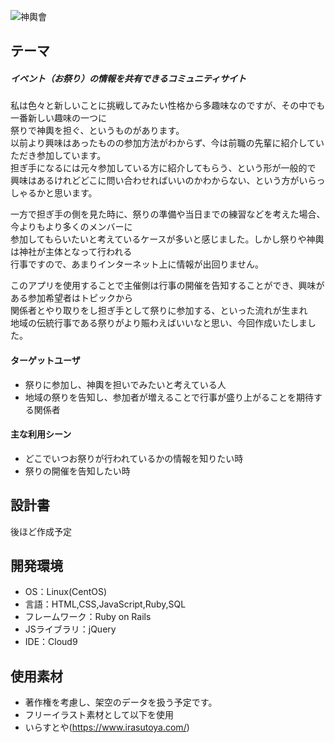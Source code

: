 ![神輿會](/Festa/app/assets/images/1.png)
## テーマ
##### イベント（お祭り）の情報を共有できるコミュニティサイト

私は色々と新しいことに挑戦してみたい性格から多趣味なのですが、その中でも一番新しい趣味の一つに  
祭りで神輿を担ぐ、というものがあります。  
以前より興味はあったものの参加方法がわからず、今は前職の先輩に紹介していただき参加しています。  
担ぎ手になるには元々参加している方に紹介してもらう、という形が一般的で  
興味はあるけれどどこに問い合わせればいいのかわからない、という方がいらっしゃるかと思います。

一方で担ぎ手の側を見た時に、祭りの準備や当日までの練習などを考えた場合、今よりもより多くのメンバーに  
参加してもらいたいと考えているケースが多いと感じました。しかし祭りや神輿は神社が主体となって行われる  
行事ですので、あまりインターネット上に情報が出回りません。

このアプリを使用することで主催側は行事の開催を告知することができ、興味がある参加希望者はトピックから  
関係者とやり取りをし担ぎ手として祭りに参加する、といった流れが生まれ  
地域の伝統行事である祭りがより賑わえばいいなと思い、今回作成いたしました。

#### ターゲットユーザ
* 祭りに参加し、神輿を担いでみたいと考えている人
* 地域の祭りを告知し、参加者が増えることで行事が盛り上がることを期待する関係者

#### 主な利用シーン
* どこでいつお祭りが行われているかの情報を知りたい時
* 祭りの開催を告知したい時


## 設計書
後ほど作成予定

## 開発環境
* OS：Linux(CentOS)
* 言語：HTML,CSS,JavaScript,Ruby,SQL
* フレームワーク：Ruby on Rails
* JSライブラリ：jQuery
* IDE：Cloud9

## 使用素材
* 著作権を考慮し、架空のデータを扱う予定です。
* フリーイラスト素材として以下を使用
* いらすとや(https://www.irasutoya.com/)
